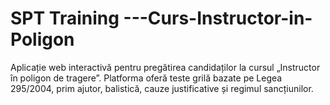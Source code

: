# SPT Training ---Curs-Instructor-in-Poligon
Aplicație web interactivă pentru pregătirea candidaților la cursul „Instructor în poligon de tragere”. Platforma oferă teste grilă bazate pe Legea 295/2004, prim ajutor, balistică, cauze justificative și regimul sancțiunilor.
